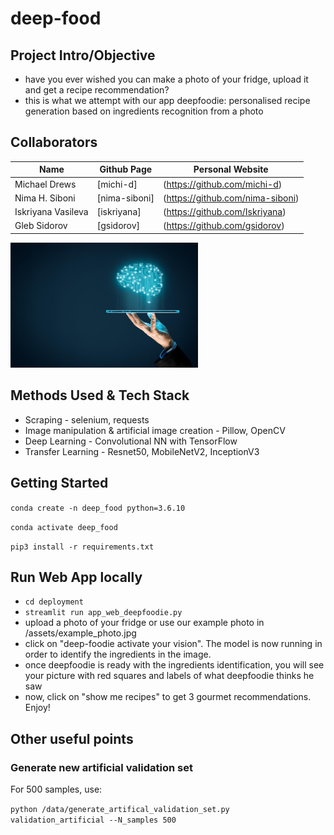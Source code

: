 # deep-food
## Project Intro/Objective
* have you ever wished you can make a photo of your fridge, upload it and get a recipe recommendation?
* this is what we attempt with our app deepfoodie: personalised recipe generation based on ingredients recognition from a photo

## Collaborators
|Name     |  Github Page     |  Personal Website  |
|-------------------|---------------|---------------------------------|
|Michael Drews      | [michi-d]     | (https://github.com/michi-d)    |
|Nima H. Siboni     | [nima-siboni] | (https://github.com/nima-siboni)|
|Iskriyana Vasileva | [iskriyana]   | (https://github.com/Iskriyana)  |
|Gleb Sidorov       | [gsidorov]    | (https://github.com/gsidorov)   |

<img src="https://github.com/Iskriyana/deep-food/blob/master/assets/deep_food.jpg" width=300/>

## Methods Used & Tech Stack 
* Scraping - selenium, requests
* Image manipulation & artificial image creation - Pillow, OpenCV
* Deep Learning - Convolutional NN with TensorFlow
* Transfer Learning - Resnet50, MobileNetV2, InceptionV3 

## Getting Started

`conda create -n deep_food python=3.6.10`

`conda activate deep_food`

`pip3 install -r requirements.txt`

## Run Web App locally
* `cd deployment`
* `streamlit run app_web_deepfoodie.py`
* upload a photo of your fridge or use our example photo in /assets/example_photo.jpg
* click on "deep-foodie activate your vision". The model is now running in order to identify the ingredients in the image.
* once deepfoodie is ready with the ingredients identification, you will see your picture with red squares and labels of what deepfoodie thinks he saw
* now, click on "show me recipes" to get 3 gourmet recommendations. Enjoy!


## Other useful points

### Generate new artificial validation set
For 500 samples, use:

`python /data/generate_artifical_validation_set.py validation_artificial --N_samples 500`

